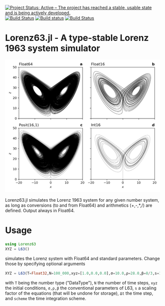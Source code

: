 [![Project Status: Active – The project has reached a stable, usable state and is being actively developed.](https://www.repostatus.org/badges/latest/active.svg)](https://www.repostatus.org/#active)
[![Build Status](https://travis-ci.com/milankl/Lorenz63.jl.svg?branch=master)](https://travis-ci.com/milankl/Lorenz63.jl)
[![Build status](https://ci.appveyor.com/api/projects/status/fbe7bvd6gs1qp9fy?svg=true)](https://ci.appveyor.com/project/milankl/lorenz63-jl)
[![Build Status](https://api.cirrus-ci.com/github/milankl/Lorenz96.jl.svg)](https://cirrus-ci.com/github/milankl/Lorenz96.jl)

# Lorenz63.jl - A type-stable Lorenz 1963 system simulator

![attractor](figs/lorenz_attractor.png?raw=true "L63 attractor")

Lorenz63.jl simulates the Lorenz 1963 system for any given number system, as long as conversions (to and from Float64) and arithmetics (+,-,*,/) are defined. Output always in Float64.

# Usage

```julia
using Lorenz63
XYZ = L63()
```
simulates the Lorenz system with Float64 and standard parameters. Change those by specifying optional arguments

```julia
XYZ = L63(T=Float32,N=100_000,xyz=[1.0,0.0,0.0],σ=10.0,ρ=28.0,β=8/3,s=1.0,Δt=0.005,scheme="RK4")
```
with `T` being the number type ("DataType"), `N` the number of time steps, `xyz` the initial conditions, `σ,ρ,β` the conventional parameters of L63, `s` a scaling factor of the equations (that will be undone for storage), `Δt` the time step, and `scheme` the time integration scheme.
